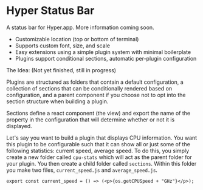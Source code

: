 # Hyper Status Bar

A status bar for Hyper.app. More information coming soon.

- Customizable location (top or bottom of terminal)
- Supports custom font, size, and scale
- Easy extensions using a simple plugin system with minimal boilerplate
- Plugins support conditional sections, automatic per-plugin configuration

The Idea: (Not yet finished, still in progress)

Plugins are structured as folders that contain a default configuration, a collection of sections that can be conditionally rendered based on configuration, and a parent component if you choose not to opt into the section structure when building a plugin.

Sections define a react component (the view) and export the name of the property in the configuration that will determine whether or not it is displayed.

Let's say you want to build a plugin that displays CPU information. You want this plugin to be configurable such that it can show all or just some of the following statistics: current speed, average speed. To do this, you simply create a new folder called `cpu-stats` which will act as the parent folder for your plugin. You then create a child folder called `sections`. Within this folder you make two files, `current_speed.js` and `average_speed.js`.

```
export const current_speed = () => (<p>{os.getCPUSpeed + "GHz"}</p>);
```
